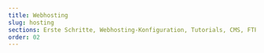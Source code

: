 ```yaml
---
title: Webhosting
slug: hosting
sections: Erste Schritte, Webhosting-Konfiguration, Tutorials, CMS, FTP und SSH, SSL, Datenbanken, CloudDB, PHP, Webseitenoptimierung, Diagnose, Automatische Tasks (CRON), Weiterleitung und Authentifizierung
order: 02 
---
```

